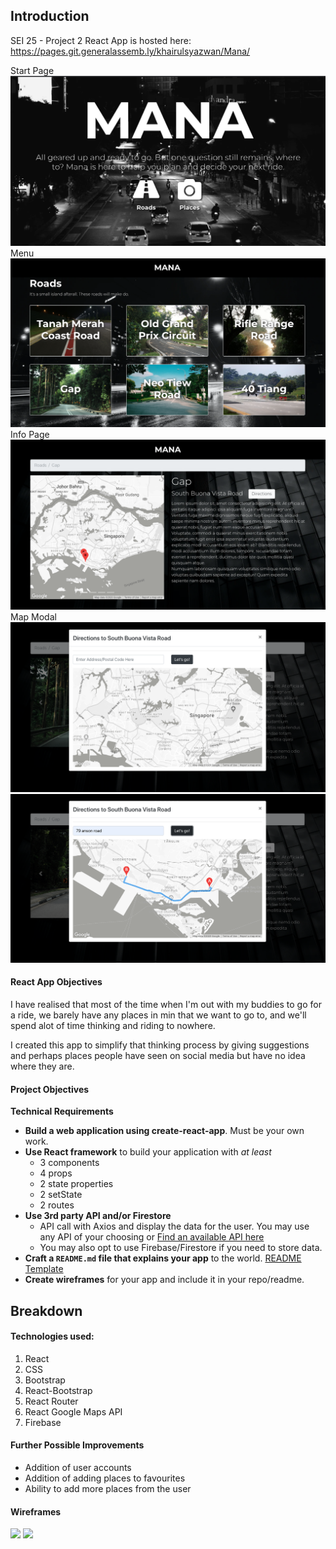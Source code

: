 ## Introduction
SEI 25 - Project 2
React App is hosted here: https://pages.git.generalassemb.ly/khairulsyazwan/Mana/

Start Page
<img src="mainpage.png">
Menu 
<img src="menupage.png">
Info Page
<img src="infopage.png">
Map Modal
<img src="mapmodal.png">
<img src="mapmodal2.png">

#### React App Objectives
I have realised that most of the time when I'm out with my buddies to go for a ride, we barely have any places in min that we want to go to, and we'll spend alot of time thinking and riding to nowhere.

I created this app to simplify that thinking process by giving suggestions and perhaps places people have seen on social media but have no idea where they are.

#### Project Objectives
**Technical Requirements**
- **Build a web application using create-react-app**.  Must be your own work.
- **Use React framework** to build your application with *at least* 
  - 3 components
  - 4 props
  - 2 state properties
  - 2 setState
  - 2 routes
- **Use 3rd party API and/or Firestore**
  - API call with Axios and display the data for the user. You may use any API of your choosing or [Find an available API here](https://github.com/public-apis/public-apis)
  - You may also opt to use Firebase/Firestore if you need to store data.
- **Craft a `README.md` file that explains your app** to the world. [README Template](https://github.com/SEI2-jeddah/README-Template/blob/master/README.md)
- **Create wireframes** for your app and include it in your repo/readme.


## Breakdown

#### Technologies used:
1. React
2. CSS
3. Bootstrap
4. React-Bootstrap
5. React Router
6. React Google Maps API
7. Firebase

#### Further Possible Improvements
- Addition of user accounts
- Addition of adding places to favourites
- Ability to add more places from the user

#### Wireframes

<img src="wireframe.png">
<img src="wireframe2.png">